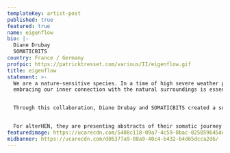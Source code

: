 ```yaml
---
templateKey: artist-post
published: true
featured: true
name: eigenflow
bio: |-
  Diane Drubay
  SOMATICBITS
country: France / Germany
profpic: https://patricktresset.com/various/II/eigenflow.gif
title: eigenflow
statement: >-
  We are a nature-sensitive species. In a time of high severe weather phenomena,
  embracing our inner connection with the natural surroundings is essential.


  Through this collaboration, Diane Drubay and SOMATICBITS created a series of AI-generated photographs composed of 220 artificial weather phenomena. The pictures are being created from dozens of breathtaking seascapes captured worldwide, then transformed into thousands of pieces to synthesize artificial landscapes, and finally recomposed as a synthetic meteorological journey. This project is inspired by the daily collective attention on weather and its impact on our lives and emotions, and how certain natural environment transforms the way we feel and think.


  For alterHEN, they are presenting abstracts of their somatic journey through 4 videos expressing the meteorological and social turbulence of today.  
featuredimage: https://ucarecdn.com/5408c118-09a7-4c59-8bac-025859645ded/
midbanner: https://ucarecdn.com/d06377a9-08a9-40c4-b432-b4d65dcca2d6/
---
```

